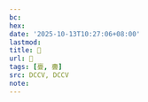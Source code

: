 ```yaml
---
bc:
hex:
date: '2025-10-13T10:27:06+08:00'
lastmod:
title: 􂴱
url: 􂴱
tags: [亹, 斖]
src: DCCV, DCCV
note:
---
```

